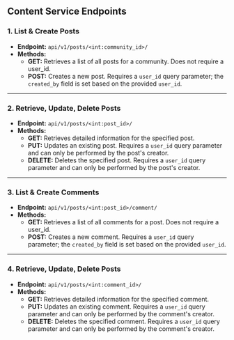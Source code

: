 ## Content Service Endpoints

### 1. List & Create Posts

- **Endpoint:** `api/v1/posts/<int:community_id>/`
- **Methods:**
  - **GET:** Retrieves a list of all posts for a community. Does not require a user_id.
  - **POST:** Creates a new post. Requires a `user_id` query parameter; the `created_by` field is set based on the provided `user_id`.

---

### 2. Retrieve, Update, Delete Posts

- **Endpoint:** `api/v1/posts/<int:post_id>/`
- **Methods:**
  - **GET:** Retrieves detailed information for the specified post.
  - **PUT:** Updates an existing post. Requires a `user_id` query parameter and can only be performed by the post's creator.
  - **DELETE:** Deletes the specified post. Requires a `user_id` query parameter and can only be performed by the post's creator.

---

### 3. List & Create Comments

- **Endpoint:** `api/v1/posts/<int:post_id>/comment/`
- **Methods:**
  - **GET:** Retrieves a list of all comments for a post. Does not require a user_id.
  - **POST:** Creates a new comment. Requires a `user_id` query parameter; the `created_by` field is set based on the provided `user_id`.

---

### 4. Retrieve, Update, Delete Posts

- **Endpoint:** `api/v1/posts/<int:comment_id>/`
- **Methods:**
  - **GET:** Retrieves detailed information for the specified comment.
  - **PUT:** Updates an existing comment. Requires a `user_id` query parameter and can only be performed by the comment's creator.
  - **DELETE:** Deletes the specified comment. Requires a `user_id` query parameter and can only be performed by the comment's creator.
